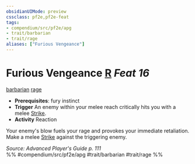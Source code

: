 ```yaml
---
obsidianUIMode: preview
cssclass: pf2e,pf2e-feat
tags:
- compendium/src/pf2e/apg
- trait/barbarian
- trait/rage
aliases: ["Furious Vengeance"]
---
```

# Furious Vengeance  [R](rules/core-rulebook/chapter-9-playing-the-game.md#Actions "Reaction") *Feat 16*  
[barbarian](rules/traits/barbarian.md "Barbarian Class Trait")  [rage](rules/traits/rage.md "Rage Combat Trait")  

- **Prerequisites**: fury instinct
- **Trigger** An enemy within your melee reach critically hits you with a melee [Strike](rules/actions/strike.md).
- **Activity** Reaction

Your enemy's blow fuels your rage and provokes your immediate retaliation. Make a melee [Strike](rules/actions/strike.md) against the triggering enemy.

*Source: Advanced Player's Guide p. 111*  
%% #compendium/src/pf2e/apg #trait/barbarian #trait/rage %%